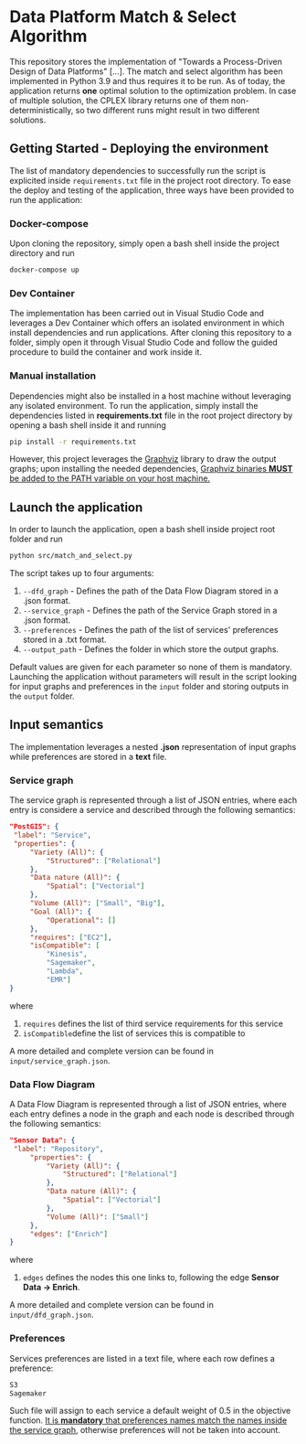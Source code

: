 # Data Platform Match & Select Algorithm
This repository stores the implementation of "Towards a Process-Driven Design of Data Platforms" [...].
The match and select algorithm has been implemented in Python 3.9 and thus requires it to be run.
As of today, the application returns **one** optimal solution to the optimization problem. In case of multiple solution, the CPLEX library returns one of them non-deterministically, so two different runs might result in two different solutions.
## Getting Started - Deploying the environment
The list of mandatory dependencies to successfully run the script is explicited inside `requirements.txt` file in the project root directory.
To ease the deploy and testing of the application, three ways have been provided to run the application:
### Docker-compose
Upon cloning the repository, simply open a bash shell inside the project directory and run
   ```sh
   docker-compose up
   ```

### Dev Container
The implementation has been carried out in Visual Studio Code and leverages a Dev Container which offers an isolated environment in which install dependencies and run applications. After cloning this repository to a folder, simply open it through Visual Studio Code and follow the guided procedure to build the container and work inside it.
### Manual installation
Dependencies might also be installed in a host machine without leveraging any isolated environment. 
To run the application, simply install the dependencies listed in **requirements.txt** file in the root project directory by opening a bash shell inside it and running
   ```sh
   pip install -r requirements.txt
   ```
However, this project leverages the [Graphviz](https://pypi.org/project/graphviz/) library to draw the output graphs; upon installing the needed dependencies, <u>Graphviz binaries **MUST** be added to the PATH variable on your host machine.</u>
## Launch the application
In order to launch the application, open a bash shell inside project root folder and run
   ```sh
   python src/match_and_select.py
   ```
The script takes up to four arguments:
1. `--dfd_graph` - Defines the path of the Data Flow Diagram stored in a .json format.
2. `--service_graph` - Defines the path of the Service Graph stored in a .json format.
3. `--preferences` - Defines the path of the list of services' preferences stored in a .txt format.
4. `--output_path` - Defines the folder in which store the output graphs.

Default values are given for each parameter so none of them is mandatory. Launching the application without parameters will result in the script looking for input graphs and preferences in the `input` folder and storing outputs in the `output` folder.

## Input semantics
The implementation leverages a nested **.json** representation of input graphs while preferences are stored in a **text** file.
   ### Service graph
   The service graph is represented through a list of JSON entries, where each entry is considere a service and described through the following semantics:
   ```json
"PostGIS": {
	"label": "Service",
	"properties": {
		"Variety (All)": {
			"Structured": ["Relational"]
		},
		"Data nature (All)": {
			"Spatial": ["Vectorial"]
		},
		"Volume (All)": ["Small", "Big"],
		"Goal (All)": {
			"Operational": []
		},
		"requires": ["EC2"],
		"isCompatible": [
			"Kinesis",
			"Sagemaker",
			"Lambda",
			"EMR"]
}
   ```
where 
1. `requires` defines the list of third service requirements for this service
2. `isCompatible`define the list of services this is compatible to

A more detailed and complete version can be found in `input/service_graph.json`.
### Data Flow Diagram
A Data Flow Diagram is represented through a list of JSON entries, where each entry defines a node in the graph and each node is described through the following semantics:
   ```json
"Sensor Data": {
	"label": "Repository",
		"properties": {
			"Variety (All)": {
				"Structured": ["Relational"]
			},
			"Data nature (All)": {
				"Spatial": ["Vectorial"]
			},
			"Volume (All)": ["Small"]
		},
		"edges": ["Enrich"]
}
   ```
  where 
  1. `edges` defines the nodes this one links to, following the edge **Sensor Data -> Enrich**.

A more detailed and complete version can be found in `input/dfd_graph.json`.
### Preferences
Services preferences are listed in a text file, where each row defines a preference:
   ```txt
   S3
   Sagemaker
   ```
   Such file will assign to each service a default weight of 0.5 in the objective function. <u>It is **mandatory** that preferences names match the names inside the service graph</u>, otherwise preferences will not be taken into account.
